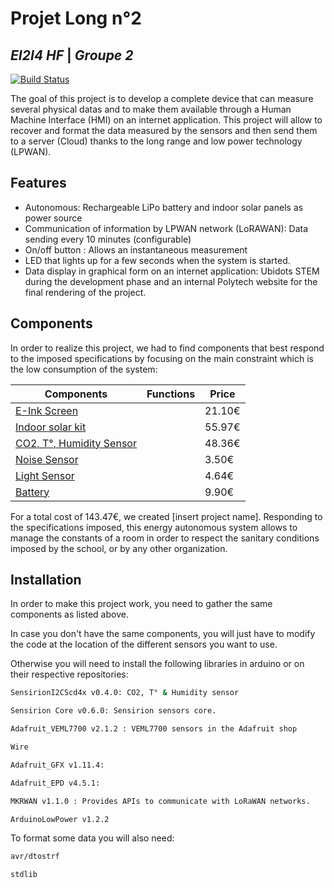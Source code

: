 # Projet Long n°2
## _EI2I4 HF_ | _Groupe 2_

[![Build Status](https://travis-ci.org/joemccann/dillinger.svg?branch=master)](https://travis-ci.org/joemccann/dillinger)

The goal of this project is to develop a complete device that can measure several physical datas and to make them available through a Human Machine Interface (HMI) on an internet application. This project will allow to recover and format the data measured by the sensors and then send them to a server (Cloud) thanks to the long range and low power technology (LPWAN).

## Features
- Autonomous: Rechargeable LiPo battery and indoor solar panels as power source
- Communication of information by LPWAN network (LoRAWAN): Data sending every 10 minutes (configurable)
- On/off button : Allows an instantaneous measurement
- LED that lights up for a few seconds when the system is started.
- Data display in graphical form on an internet application: Ubidots STEM during the development phase and an internal Polytech website for the final rendering of the project.

## Components
In order to realize this project, we had to find components that best respond to the imposed specifications by focusing on the main constraint which is the low consumption of the system:

| Components | Functions | Price |
| ------ | ------ | ------ |
| [E-Ink Screen](https://www.digikey.fr/en/products/detail/adafruit-industries-llc/4197/10060730) | | 21.10€ |
| [Indoor solar kit](https://www.mouser.fr/ProductDetail/PowerFilm/DEV-BASIC?qs=BJlw7L4Cy7%2Fw4dHFXPm5kg%3D%3D) | | 55.97€ |
| [CO2, T°, Humidity Sensor](https://www.digikey.fr/fr/products/detail/seeed-technology-co.,-ltd/101020952/14672116?utm_adgroup=&utm_source=google&utm_medium=cpc&utm_campaign=PMAX%20Shopping_Product_Development%20Board&utm_term=&productid=14672116&gclid=CjwKCAiA3KefBhByEiwAi2LDHGC3sSf3_wtaYPH630ib0XKAaLsoO_e8GBNamO-FCIEC66xhhMLAGhoCcFoQAvD_BwE) | | 48.36€ |
| [Noise Sensor](https://www.gotronic.fr/art-module-micro-mems-fermion-sen0487-34167.htm) | | 3.50€ |
| [Light Sensor](https://www.digikey.fr/fr/products/detail/adafruit-industries-llc/5378/16056942?utm_adgroup=&utm_source=google&utm_medium=cpc&utm_campaign=PMAX%20Shopping_Product_Development%20Board&utm_term=&productid=16056942&gclid=CjwKCAiAl9efBhAkEiwA4ToriqFnO5TcQVJoOHX-VCiYtwIO2bZSYyVDAaRXxzhDUZyRP_28fs59SxoCnOUQAvD_BwE) | | 4.64€ |
| [Battery](https://www.gotronic.fr/art-accu-lipo-3-7-vcc-1000-mah-pr523450-5813.htm) | | 9.90€ |

For a total cost of 143.47€, we created [insert project name]. Responding to the specifications imposed, this energy autonomous system allows to manage the constants of a room in order to respect the sanitary conditions imposed by the school, or by any other organization.

## Installation
In order to make this project work, you need to gather the same components as listed above. 

In case you don't have the same components, you will just have to modify the code at the location of the different sensors you want to use.

Otherwise you will need to install the following libraries in arduino or on their respective repositories:

```sh
SensirionI2CScd4x v0.4.0: CO2, T° & Humidity sensor
```
```sh
Sensirion Core v0.6.0: Sensirion sensors core.
```
```sh
Adafruit_VEML7700 v2.1.2 : VEML7700 sensors in the Adafruit shop
```
```sh
Wire
```
```sh
Adafruit_GFX v1.11.4:
```
```sh
Adafruit_EPD v4.5.1:
```
```sh
MKRWAN v1.1.0 : Provides APIs to communicate with LoRaWAN networks.
```
```sh
ArduinoLowPower v1.2.2
```

To format some data you will also need:
```sh
avr/dtostrf
```

```sh
stdlib
```

